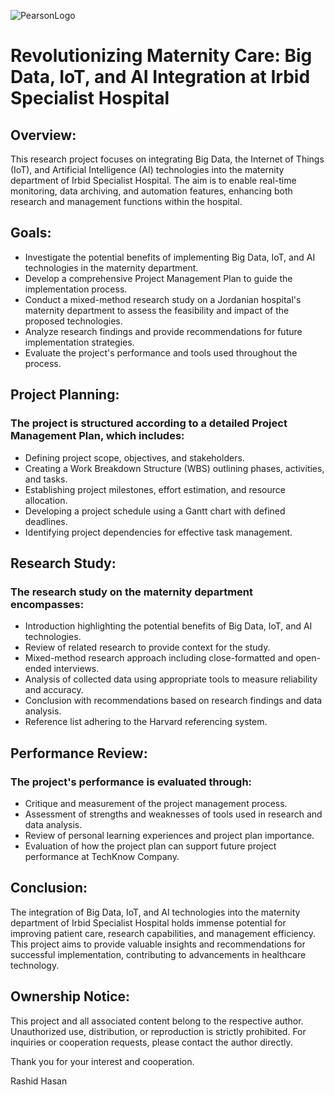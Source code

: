 
![PearsonLogo](https://github.com/RashidHasan/Irbid-Specialist-Hospital/assets/136935583/cfe3243a-43c9-479f-bf9b-123f76f0ddbd)

# Revolutionizing Maternity Care: Big Data, IoT, and AI Integration at Irbid Specialist Hospital
## Overview:

This research project focuses on integrating Big Data, the Internet of Things (IoT), and Artificial Intelligence (AI) technologies into the maternity department of Irbid Specialist Hospital. The aim is to enable real-time monitoring, data archiving, and automation features, enhancing both research and management functions within the hospital.

## Goals:

- Investigate the potential benefits of implementing Big Data, IoT, and AI technologies in the maternity department.
- Develop a comprehensive Project Management Plan to guide the implementation process.
- Conduct a mixed-method research study on a Jordanian hospital's maternity department to assess the feasibility and impact of the proposed technologies.
- Analyze research findings and provide recommendations for future implementation strategies.
- Evaluate the project's performance and tools used throughout the process.


## Project Planning:

### The project is structured according to a detailed Project Management Plan, which includes:

- Defining project scope, objectives, and stakeholders.
- Creating a Work Breakdown Structure (WBS) outlining phases, activities, and tasks.
- Establishing project milestones, effort estimation, and resource allocation.
- Developing a project schedule using a Gantt chart with defined deadlines.
- Identifying project dependencies for effective task management.


## Research Study:

### The research study on the maternity department encompasses:

- Introduction highlighting the potential benefits of Big Data, IoT, and AI technologies.
- Review of related research to provide context for the study.
- Mixed-method research approach including close-formatted and open-ended interviews.
- Analysis of collected data using appropriate tools to measure reliability and accuracy.
- Conclusion with recommendations based on research findings and data analysis.
- Reference list adhering to the Harvard referencing system.

## Performance Review:

### The project's performance is evaluated through:

- Critique and measurement of the project management process.
- Assessment of strengths and weaknesses of tools used in research and data analysis.
- Review of personal learning experiences and project plan importance.
- Evaluation of how the project plan can support future project performance at TechKnow Company.

## Conclusion:

The integration of Big Data, IoT, and AI technologies into the maternity department of Irbid Specialist Hospital holds immense potential for improving patient care, research capabilities, and management efficiency. This project aims to provide valuable insights and recommendations for successful implementation, contributing to advancements in healthcare technology.

## Ownership Notice:

This project and all associated content belong to the respective author. Unauthorized use, distribution, or reproduction is strictly prohibited. For inquiries or cooperation requests, please contact the author directly.

Thank you for your interest and cooperation.

Rashid Hasan
